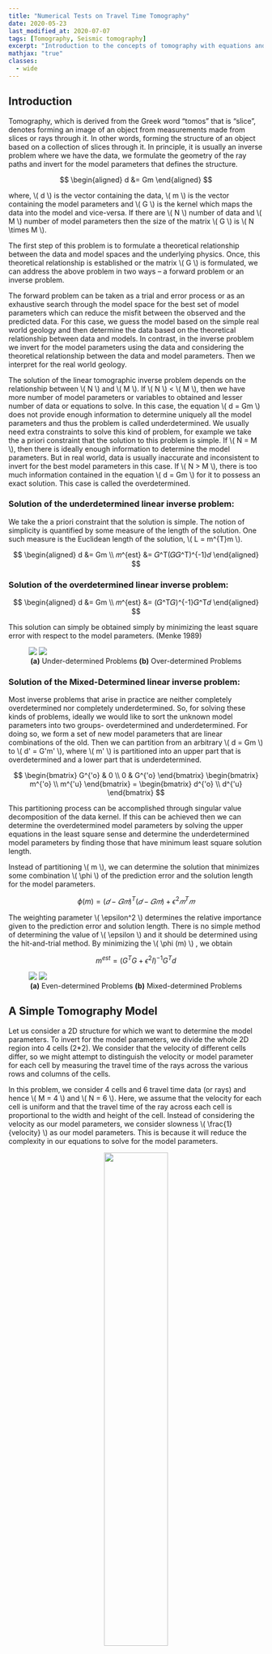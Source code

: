 ```yaml
---
title: "Numerical Tests on Travel Time Tomography"
date: 2020-05-23
last_modified_at: 2020-07-07
tags: [Tomography, Seismic tomography]
excerpt: "Introduction to the concepts of tomography with equations and codes. Introduction to the concepts of overdetermined, underdetermined and mix-determined problems in Tomography."
mathjax: "true"
classes:
  - wide
---
```


## Introduction
Tomography, which is derived from the Greek word “tomos” that is “slice”, denotes forming an image of an object from measurements made from slices or rays through it. In other words, forming the structure of an object based on a collection of slices through it.
In principle, it is usually an inverse problem where we have the data, we formulate the geometry of the ray paths and invert for the model parameters that defines the structure.

$$
\begin{aligned}
d &= Gm
\end{aligned}
$$

where, \\( d \\) is the vector containing the data, \\( m \\) is the vector containing the model
parameters and \\( G \\) is the kernel which maps the data into the model and vice-versa. If there are \\( N \\) number of data and \\( M \\) number of model parameters then the size of the matrix \\( G \\) is \\( N \times M \\).

The first step of this problem is to formulate a theoretical relationship between the data and model spaces and the underlying physics. Once, this theoretical relationship is established or the matrix \\( G \\) is formulated, we can address the above problem in two ways – a forward problem or an inverse problem.

The forward problem can be taken as a trial and error process or as an exhaustive search through the model space for the best set of model parameters which can reduce the misfit between the observed and the predicted data. For this case, we guess the model based on the simple real world geology and then determine the data based on the theoretical relationship between data and models. In contrast, in the inverse problem we invert for the model parameters using the data and considering the theoretical relationship between the data and model parameters. Then we interpret for the real world geology.


The solution of the linear tomographic inverse problem depends on the relationship between \\( N \\) and \\( M \\). If \\( N \\) < \\( M \\), then we have more number of model parameters or variables to obtained and lesser number of data or equations to solve. In this case, the equation \\( d = Gm \\) does not provide enough information to determine uniquely all the model parameters and thus the problem is called underdetermined. We usually need extra constraints to solve this kind of problem, for example we take the a priori constraint that the solution to this problem is simple. If \\( N = M \\), then there is ideally enough information to determine the model parameters. But in real world, data is usually inaccurate and inconsistent to invert for the best model parameters in this case. If \\( N > M \\), there is too much information contained in the equation \\( d = Gm \\) for it to possess an exact solution. This case is called the overdetermined.

### Solution of the underdetermined linear inverse problem:
We take the a priori constraint that the solution is simple. The notion of simplicity is quantified by some measure of the length of the solution. One such measure is the Euclidean length of the solution, \\( L = m^{T}m \\).

$$
\begin{aligned}
d &= Gm \\
𝑚^{est} &= 𝐺^T(𝐺𝐺^T)^{-1}𝑑
\end{aligned}
$$

### Solution of the overdetermined linear inverse problem:

$$
\begin{aligned}
d &= Gm \\
𝑚^{est} &= (𝐺^T𝐺)^{-1}𝐺^T𝑑
\end{aligned}
$$


This solution can simply be obtained simply by minimizing the least square error with
respect to the model parameters. (Menke 1989)

<figure class="half">
    <img src="{{ site.url }}{{ site.baseurl }}/images/underdetermined_problems.jpg">
    <img src="{{ site.url }}{{ site.baseurl }}/images/over_determined_problems.jpg">
    <figcaption  style="text-align: center;"><strong>(a)</strong> Under-determined Problems <strong>(b)</strong> Over-determined Problems</figcaption>
</figure>

### Solution of the Mixed-Determined linear inverse problem:
Most inverse problems that arise in practice are neither completely overdetermined nor completely underdetermined. So, for solving these kinds of problems, ideally we would like to sort the unknown model parameters into two groups- overdetermined and underdetermined. For doing so, we form a set of new model parameters that are linear combinations of the old. Then we can partition from an arbitrary \\( d = Gm \\) to \\( d' = G'm' \\), where \\( m' \\) is partitioned into an upper part that is overdetermined and a lower part that is underdetermined.

$$
\begin{bmatrix}
   G^{'o} & 0 \\
   0 & G^{'o}
\end{bmatrix}
\begin{bmatrix}
   m^{'o} \\
   m^{'u}
\end{bmatrix}
= \begin{bmatrix}
   d^{'o} \\
   d^{'u}
\end{bmatrix}
$$

This partitioning process can be accomplished through singular value decomposition of the data kernel. If this can be achieved then we can determine the overdetermined model parameters by solving the upper equations in the least square sense and determine the underdetermined model parameters by finding those that have minimum least square solution length.

Instead of partitioning \\( m \\), we can determine the solution that minimizes some combination \\( \phi \\) of the prediction error and the solution length for the model parameters.

$$
\phi (m) = (𝑑−𝐺𝑚)^{T} (𝑑−𝐺𝑚) +\epsilon^2 𝑚^T𝑚
$$

The weighting parameter \\( \epsilon^2 \\) determines the relative importance given to the prediction error and solution length. There is no simple method of determining the value of \\( \epsilon \\) and it should be determined using the hit-and-trial method. By minimizing the \\( \phi (m) \\) , we obtain

$$
m^{est} = (G^TG+\epsilon^2I)^{-1}G^Td
$$

<figure class="half">
    <img src="{{ site.url }}{{ site.baseurl }}/images/even_determined_problems.jpg">
    <img src="{{ site.url }}{{ site.baseurl }}/images/mix_determined_problems.jpg">
    <figcaption  style="text-align: center;"><strong>(a)</strong> Even-determined Problems <strong>(b)</strong> Mixed-determined Problems</figcaption>
</figure>


## A Simple Tomography Model
Let us consider a 2D structure for which we want to determine the model parameters. To invert for the model parameters, we divide the whole 2D region into 4 cells (2*2). We consider that the velocity of different cells differ, so we might attempt to distinguish the velocity or model parameter for each cell by measuring the travel time of the rays across the various rows and columns of the cells.

In this problem, we consider 4 cells and 6 travel time data (or rays) and hence \\( M = 4 \\) and \\( N = 6 \\). Here, we assume that the velocity for each cell is uniform and that the travel time of the ray across each cell is proportional to the width and height of the cell. Instead of considering the velocity as our model parameters, we consider slowness \\( \frac{1}{velocity} \\) as our model parameters. This is because it will reduce the complexity in our equations to solve for the model parameters.

<p align="center">
<img width="50%" src="{{ site.url }}{{ site.baseurl }}/images/tomographyModel1.jpg">
<figcaption style="text-align: center;">Tomography Model 1</figcaption>
</p>

<p align="center">
<img width="50%" src="{{ site.url }}{{ site.baseurl }}/images/numerical-tests-tomography/data_kernel_matrix.jpg">
<figcaption style="text-align: center;">The data kernel matrix (G) </figcaption>
</p>

The equations for the different ray paths will be

Ray path 1:
$$
𝑔_{11} 𝑚_1 + 𝑔_{12} 𝑚_2 + 𝑔_{13} 𝑚_3 + 𝑔_{14} 𝑚_4 = 𝑑_1
$$

__To be Continued__